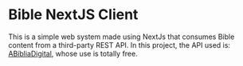 # Bible NextJS Client

This is a simple web system made using NextJs that consumes Bible content from a third-party REST API. In this project, the API used is: [ABíbliaDigital](https://www.abibliadigital.com.br/en), whose use is totally free.
